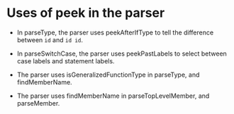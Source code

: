 <!--
Copyright (c) 2017, the Dart project authors.  Please see the AUTHORS file
for details. All rights reserved. Use of this source code is governed by a
BSD-style license that can be found in the LICENSE file.
-->

# Uses of peek in the parser

  * In parseType, the parser uses peekAfterIfType to tell the difference
    between `id` and `id id`.

  * In parseSwitchCase, the parser uses peekPastLabels to select between case
    labels and statement labels.

  * The parser uses isGeneralizedFunctionType in parseType, and findMemberName.

  * The parser uses findMemberName in parseTopLevelMember, and parseMember.
